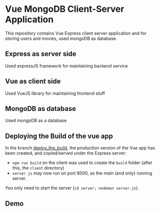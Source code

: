 # Vue MongoDB Client-Server Application

This repository contains Vue Express client server application and for storing users and movies, used mongoDB as database.

## Express as server side

Used expressJS framework for maintaining backend service

## Vue as client side

Used VueJS library for maintaining frontend stuff

## MongoDB as database

Used mongoDB as a database

## Deploying the Build of the vue app

In the branch [deploy_the_build](https://github.com/ashique12009/express-vue-mongodb-blog), the production version of the Vue app has been created, and copied/served under the Express server:

 * `npm run build` on the client was used to create the `build` folder (after this, the `client` directory)
 * `server.js` may now run on port 8000, as the _main_ (and only) running server.

 You only need to start the server (`cd server; nodemon server.js`).

 ## Demo
